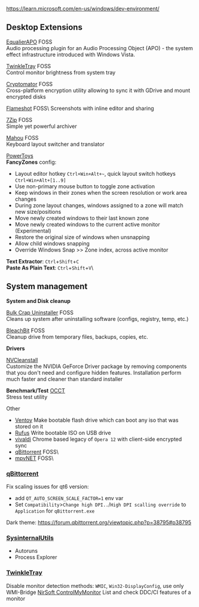 
https://learn.microsoft.com/en-us/windows/dev-environment/



## Desktop Extensions

[EqualierAPO](./audio.md) FOSS\
Audio processing plugin for an Audio Processing Object (APO) - the system effect
infrastructure introduced with Windows Vista.

[TwinkleTray](#twinkletray) FOSS\
Control monitor brightness from system tray

[Cryptomator](https://github.com/cryptomator) FOSS\
  Cross-platform encryption utility allowing to sync it with GDrive and mount encrypted disks

[Flameshot](https://github.com/flameshot-org/flameshot) FOSS\ 
  Screenshots with inline editor and sharing

[7Zip](https://www.7-zip.org/download.html) FOSS\
Simple yet powerful archiver

[Mahou](https://gitea.com/BladeMight/Mahou) FOSS\
  Keyboard layout switcher and translator

[PowerToys](https://learn.microsoft.com/en-us/windows/powertoys/)\
**FancyZones** config:
 - Layout editor hotkey `Ctrl+Win+Alt+~`, quick layout switch hotkeys `Ctrl+Win+Alt+[1..9]`
 - Use non-primary mouse button to toggle zone activation
 - Keep windows in their zones when the screen resolution or work area changes
 - During zone layout changes, windows assigned to a zone will match new size/positions
 - Move newly created windows to their last known zone
 - Move newly created windows to the current active monitor (Experimental)
 - Restore the original size of windows when unsnapping
 - Allow child windows snapping
 - Override Windows Snap >> Zone index, across active monitor

**Text Extractor**: `Ctrl`+`Shift`+`C`\
**Paste As Plain Text**: `Ctrl`+`Shift`+`V`\



## System management
**System and Disk cleanup**

[Bulk Crap Uninstaller](https://github.com/Klocman/Bulk-Crap-Uninstaller) FOSS\
  Cleans up system after uninstalling software (configs, registry, temp, etc.)

[BleachBit](https://github.com/bleachbit/bleachbit) FOSS\
  Cleanup drive from temporary files, backups, copies, etc.


**Drivers**

[NVCleanstall](https://www.techpowerup.com/nvcleanstall/)\
Customize the NVIDIA GeForce Driver package by removing components 
that you don't need and configure hidden features.
Installation perform much faster and cleaner than standard installer


**Benchmark/Test**
[OCCT](https://www.ocbase.com/download)\
  Stress test utility





Other
  * [Ventoy](https://github.com/ventoy/Ventoy) Make bootable flash drive which can boot any iso that was stored on it
  * [Rufus](https://github.com/pbatard/rufus) Write bootable ISO on USB drive
  * [vivaldi](https://vivaldi.com) Chrome based legacy of `Opera 12` with client-side encrypted sync
  * [qBittorrent](#qBittorrent) FOSS\
  * [mpvNET](./mpv.md) FOSS\

 
### [qBittorrent](https://www.qbittorrent.org/download)
Fix scaling issues for qt6 version: 
* add `QT_AUTO_SCREEN_SCALE_FACTOR=1` env var 
* Set `Compatibility`>`Change high DPI..`/`High DPI scalling override` to `Application` for `qBittorrent.exe`

Dark theme: https://forum.qbittorrent.org/viewtopic.php?p=38795#p38795


### [SysinternalUtils](https://learn.microsoft.com/en-us/sysinternals/downloads/sysinternals-suite)
* Autoruns
* Process Explorer


### [TwinkleTray](https://github.com/xanderfrangos/twinkle-tray) 
Disable monitor detection methods: `WMIC`, `Win32-DisplayConfig`, use only WMI-Bridge
[NirSoft ControlMyMonitor](https://www.nirsoft.net/utils/control_my_monitor.html)
List and check DDC/CI features of a monitor







